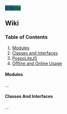 <a href="https://matek0611.github.io/PospoliteView" class="btn" style="background-image: linear-gradient(120deg, #155799, #159957);"> &lt; Home </a>

## Wiki

### Table of Contents

1. [Modules](#modules)
1. [Classes and Interfaces](#classes-and-interfaces)
1. [PospoLiteJS](#pospolitejs)
1. [Offline and Online Usage](#offline-and-online-usage)

#### Modules

...

#### Classes And Interfaces

...
